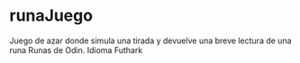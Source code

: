 # runaJuego
Juego de azar donde simula una tirada y  devuelve una breve  lectura de una runa
Runas de Odin. Idioma  Futhark
